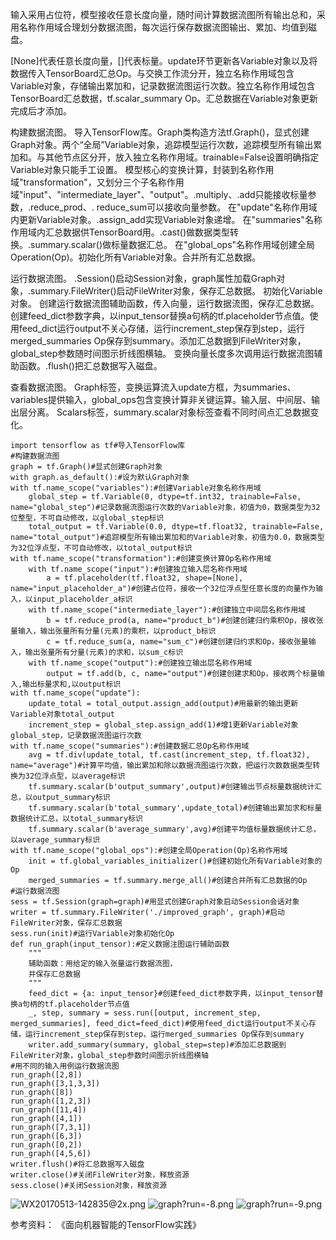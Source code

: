 输入采用占位符，模型接收任意长度向量，随时间计算数据流图所有输出总和，采用名称作用域合理划分数据流图，每次运行保存数据流图输出、累加、均值到磁盘。

[None]代表任意长度向量，[]代表标量。update环节更新各Variable对象以及将数据传入TensorBoard汇总Op。与交换工作流分开，独立名称作用域包含Variable对象，存储输出累加和，记录数据流图运行次数。独立名称作用域包含TensorBoard汇总数据，tf.scalar_summary Op。汇总数据在Variable对象更新完成后才添加。

构建数据流图。
导入TensorFlow库。Graph类构造方法tf.Graph()，显式创建Graph对象。两个“全局”Variable对象，追踪模型运行次数，追踪模型所有输出累加和。与其他节点区分开，放入独立名称作用域。trainable=False设置明确指定Variable对象只能手工设置。
模型核心的变换计算，封装到名称作用域"transformation"，又划分三个子名称作用域"input"、"intermediate_layer"、"output"。.multiply、.add只能接收标量参数，.reduce_prod、. reduce_sum可以接收向量参数。
在"update"名称作用域内更新Variable对象。.assign_add实现Variable对象递增。
在"summaries"名称作用域内汇总数据供TensorBoard用。.cast()做数据类型转换。.summary.scalar()做标量数据汇总。
在"global_ops"名称作用域创建全局Operation(Op)。初始化所有Variable对象。合并所有汇总数据。

运行数据流图。
.Session()启动Session对象，graph属性加载Graph对象，.summary.FileWriter()启动FileWriter对象，保存汇总数据。
初始化Variable对象。
创建运行数据流图辅助函数，传入向量，运行数据流图，保存汇总数据。创建feed_dict参数字典，以input_tensor替换a句柄的tf.placeholder节点值。使用feed_dict运行output不关心存储，运行increment_step保存到step，运行merged_summaries Op保存到summary。添加汇总数据到FileWriter对象，global_step参数随时间图示折线图横轴。
变换向量长度多次调用运行数据流图辅助函数。.flush()把汇总数据写入磁盘。

查看数据流图。
Graph标签，变换运算流入update方框，为summaries、variables提供输入，global_ops包含变换计算非关键运算。输入层、中间层、输出层分离。
Scalars标签，summary.scalar对象标签查看不同时间点汇总数据变化。


    import tensorflow as tf#导入TensorFlow库
    #构建数据流图
    graph = tf.Graph()#显式创建Graph对象
    with graph.as_default():#设为默认Graph对象
    with tf.name_scope("variables"):#创建Variable对象名称作用域
        global_step = tf.Variable(0, dtype=tf.int32, trainable=False, name="global_step")#记录数据流图运行次数的Variable对象，初值为0，数据类型为32位整型，不可自动修改，以global_step标识
        total_output = tf.Variable(0.0, dtype=tf.float32, trainable=False, name="total_output")#追踪模型所有输出累加和的Variable对象，初值为0.0，数据类型为32位浮点型，不可自动修改，以total_output标识
    with tf.name_scope("transformation"):#创建变换计算Op名称作用域
        with tf.name_scope("input"):#创建独立输入层名称作用域
            a = tf.placeholder(tf.float32, shape=[None], name="input_placeholder_a")#创建占位符，接收一个32位浮点型任意长度的向量作为输入，以input_placeholder_a标识
        with tf.name_scope("intermediate_layer"):#创建独立中间层名称作用域
            b = tf.reduce_prod(a, name="product_b")#创建创建归约乘积Op，接收张量输入，输出张量所有分量(元素)的乘积，以product_b标识
            c = tf.reduce_sum(a, name="sum_c")#创建创建归约求和Op，接收张量输入，输出张量所有分量(元素)的求和，以sum_c标识
        with tf.name_scope("output"):#创建独立输出层名称作用域
            output = tf.add(b, c, name="output")#创建创建求和Op，接收两个标量输入,输出标量求和,以output标识
    with tf.name_scope("update"):
        update_total = total_output.assign_add(output)#用最新的输出更新Variable对象total_output
        increment_step = global_step.assign_add(1)#增1更新Variable对象global_step，记录数据流图运行次数
    with tf.name_scope("summaries"):#创建数据汇总Op名称作用域
        avg = tf.div(update_total, tf.cast(increment_step, tf.float32), name="average")#计算平均值，输出累加和除以数据流图运行次数，把运行次数数据类型转换为32位浮点型，以average标识
        tf.summary.scalar(b'output_summary',output)#创建输出节点标量数据统计汇总，以output_summary标识
        tf.summary.scalar(b'total_summary',update_total)#创建输出累加求和标量数据统计汇总，以total_summary标识
        tf.summary.scalar(b'average_summary',avg)#创建平均值标量数据统计汇总，以average_summary标识
    with tf.name_scope("global_ops"):#创建全局Operation(Op)名称作用域
        init = tf.global_variables_initializer()#创建初始化所有Variable对象的Op
        merged_summaries = tf.summary.merge_all()#创建合并所有汇总数据的Op
    #运行数据流图
    sess = tf.Session(graph=graph)#用显式创建Graph对象启动Session会话对象
    writer = tf.summary.FileWriter('./improved_graph', graph)#启动FileWriter对象，保存汇总数据
    sess.run(init)#运行Variable对象初始化Op
    def run_graph(input_tensor):#定义数据注图运行辅助函数
        """
        辅助函数：用给定的输入张量运行数据流图，
        并保存汇总数据
        """
        feed_dict = {a: input_tensor}#创建feed_dict参数字典，以input_tensor替换a句柄的tf.placeholder节点值
        _, step, summary = sess.run([output, increment_step, merged_summaries], feed_dict=feed_dict)#使用feed_dict运行output不关心存储，运行increment_step保存到step，运行merged_summaries Op保存到summary
        writer.add_summary(summary, global_step=step)#添加汇总数据到FileWriter对象，global_step参数时间图示折线图横轴
    #用不同的输入用例运行数据流图
    run_graph([2,8])
    run_graph([3,1,3,3])
    run_graph([8])
    run_graph([1,2,3])
    run_graph([11,4])
    run_graph([4,1])
    run_graph([7,3,1])
    run_graph([6,3])
    run_graph([0,2])
    run_graph([4,5,6])
    writer.flush()#将汇总数据写入磁盘
    writer.close()#关闭FileWriter对象，释放资源
    sess.close()#关闭Session对象，释放资源


![WX20170513-142835@2x.png](http://upload-images.jianshu.io/upload_images/80690-e802d7684dae4f6e.png?imageMogr2/auto-orient/strip%7CimageView2/2/w/1240)
![graph?run=-8.png](http://upload-images.jianshu.io/upload_images/80690-86abeb9a29c9c27b.png?imageMogr2/auto-orient/strip%7CimageView2/2/w/1240)
![graph?run=-9.png](http://upload-images.jianshu.io/upload_images/80690-e9b752d7e8fdae77.png?imageMogr2/auto-orient/strip%7CimageView2/2/w/1240)

参考资料：
《面向机器智能的TensorFlow实践》


